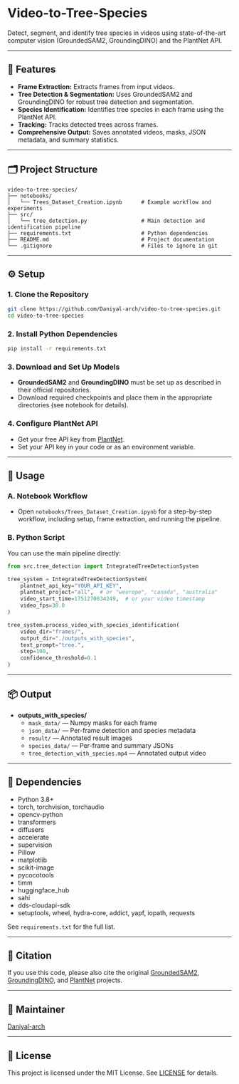 # Video-to-Tree-Species

Detect, segment, and identify tree species in videos using state-of-the-art computer vision (GroundedSAM2, GroundingDINO) and the PlantNet API.

---

## 🚀 Features

- **Frame Extraction:** Extracts frames from input videos.
- **Tree Detection & Segmentation:** Uses GroundedSAM2 and GroundingDINO for robust tree detection and segmentation.
- **Species Identification:** Identifies tree species in each frame using the PlantNet API.
- **Tracking:** Tracks detected trees across frames.
- **Comprehensive Output:** Saves annotated videos, masks, JSON metadata, and summary statistics.

---

## 🗂️ Project Structure

```
video-to-tree-species/
├── notebooks/
│   └── Trees_Dataset_Creation.ipynb      # Example workflow and experiments
├── src/
│   └── tree_detection.py                 # Main detection and identification pipeline
├── requirements.txt                      # Python dependencies
├── README.md                             # Project documentation
└── .gitignore                            # Files to ignore in git
```

---

## ⚙️ Setup

### 1. Clone the Repository

```bash
git clone https://github.com/Daniyal-arch/video-to-tree-species.git
cd video-to-tree-species
```

### 2. Install Python Dependencies

```bash
pip install -r requirements.txt
```

### 3. Download and Set Up Models

- **GroundedSAM2** and **GroundingDINO** must be set up as described in their official repositories.
- Download required checkpoints and place them in the appropriate directories (see notebook for details).

### 4. Configure PlantNet API

- Get your free API key from [PlantNet](https://my.plantnet.org/).
- Set your API key in your code or as an environment variable.

---

## 📝 Usage

### **A. Notebook Workflow**

- Open `notebooks/Trees_Dataset_Creation.ipynb` for a step-by-step workflow, including setup, frame extraction, and running the pipeline.

### **B. Python Script**

You can use the main pipeline directly:

```python
from src.tree_detection import IntegratedTreeDetectionSystem

tree_system = IntegratedTreeDetectionSystem(
    plantnet_api_key="YOUR_API_KEY",
    plantnet_project="all",  # or "weurope", "canada", "australia"
    video_start_time=1751270034249,  # or your video timestamp
    video_fps=30.0
)

tree_system.process_video_with_species_identification(
    video_dir="frames/",
    output_dir="./outputs_with_species",
    text_prompt="tree.",
    step=100,
    confidence_threshold=0.1
)
```

---

## 📦 Output

- **outputs_with_species/**
    - `mask_data/` — Numpy masks for each frame
    - `json_data/` — Per-frame detection and species metadata
    - `result/` — Annotated result images
    - `species_data/` — Per-frame and summary JSONs
    - `tree_detection_with_species.mp4` — Annotated output video

---

## 🧩 Dependencies

- Python 3.8+
- torch, torchvision, torchaudio
- opencv-python
- transformers
- diffusers
- accelerate
- supervision
- Pillow
- matplotlib
- scikit-image
- pycocotools
- timm
- huggingface_hub
- sahi
- dds-cloudapi-sdk
- setuptools, wheel, hydra-core, addict, yapf, iopath, requests

See `requirements.txt` for the full list.

---

## 📝 Citation

If you use this code, please also cite the original [GroundedSAM2](https://github.com/IDEA-Research/Grounded-SAM-2), [GroundingDINO](https://github.com/IDEA-Research/GroundingDINO), and [PlantNet](https://my.plantnet.org/) projects.

---

## 👤 Maintainer

[Daniyal-arch](https://github.com/Daniyal-arch)

---

## 📄 License

This project is licensed under the MIT License. See [LICENSE](LICENSE) for details.
